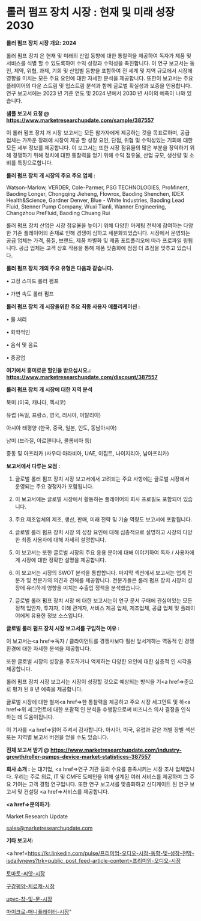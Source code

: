 # 롤러 펌프 장치 시장 : 현재 및 미래 성장 2030

<strong>롤러 펌프 장치 시장 개요: 2024</strong>

롤러 펌프 장치 은 현재 및 미래의 산업 동향에 대한 통찰력을 제공하여 독자가 제품 및 서비스를 식별 할 수 있도록하여 수익 성장과 수익성을 촉진합니다. 이 연구 보고서는 동인, 제약, 위협, 과제, 기회 및 산업별 동향을 포함하여 전 세계 및 지역 규모에서 시장에 영향을 미치는 모든 주요 요인에 대한 자세한 분석을 제공합니다. 또한이 보고서는 주요 플레이어의 다운 스트림 및 업스트림 분석과 함께 글로벌 확실성과 보증을 인용합니다. 연구 보고서에는 2023 년 기준 연도 및 2024 년에서 2030 년 사이의 예측이 나와 있습니다.



<strong>샘플 보고서 요청 @ <a href=https://www.marketresearchupdate.com/sample/387557>https://www.marketresearchupdate.com/sample/387557</a></strong>

이 롤러 펌프 장치 개 시장 보고서는 모든 참가자에게 제공하는 것을 목표로하며, 공급 업체는 가까운 장래에 시장이 제공 할 성장 요인, 단점, 위협 및 수익성있는 기회에 대한 모든 세부 정보를 제공합니다. 이 보고서는 또한 시장 점유율의 많은 부분을 장악하기 위해 경쟁하기 위해 정치에 대한 통찰력을 얻기 위해 수익 점유율, 산업 규모, 생산량 및 소비를 특징으로합니다.



<strong>롤러 펌프 장치 개 시장의 주요 주요 업체 :</strong>

Watson-Marlow, VERDER, Cole-Parmer, PSG TECHNOLOGIES, ProMinent, Baoding Longer, Chongqing Jieheng, Flowrox, Baoding Shenchen, IDEX Health&Science, Gardner Denver, Blue - White Industries, Baoding Lead Fluid, Stenner Pump Company, Wuxi Tianli, Wanner Engineering, Changzhou PreFluid, Baoding Chuang Rui

롤러 펌프 장치 산업은 시장 점유율을 높이기 위해 다양한 마케팅 전략에 참여하는 다양한 기존 플레이어의 존재로 인해 경쟁이 심하고 세분화되었습니다. 시장에서 운영되는 공급 업체는 가격, 품질, 브랜드, 제품 차별화 및 제품 포트폴리오에 따라 프로파일 링됩니다. 공급 업체는 고객 상호 작용을 통해 제품 맞춤화에 점점 더 초점을 맞추고 있습니다.



<strong>롤러 펌프 장치 개의 주요 유형은 다음과 같습니다.</strong>

• 고정 스피드 롤러 펌프

• 가변 속도 롤러 펌프



<strong>롤러 펌프 장치 개 시장을위한 주요 최종 사용자 애플리케이션 :</strong>

• 물 처리

• 화학적인

• 음식 및 음료

• 중공업



<strong>여기에서 흥미로운 할인을 받으십시오.: <a href=https://www.marketresearchupdate.com/discount/387557>https://www.marketresearchupdate.com/discount/387557</a></strong>



<strong>롤러 펌프 장치 개 시장에 대한 지역 분석</strong>

북미 (미국, 캐나다, 멕시코)

유럽 (독일, 프랑스, 영국, 러시아, 이탈리아)

아시아 태평양 (한국, 중국, 일본, 인도, 동남아시아)

남미 (브라질, 아르헨티나, 콜롬비아 등)

중동 및 아프리카 (사우디 아라비아, UAE, 이집트, 나이지리아, 남아프리카)



<strong>보고서에서 다루는 요점 :</strong>

1. 글로벌 롤러 펌프 장치 시장 보고서에서 고려되는 주요 사항에는 글로벌 시장에서 운영되는 주요 경쟁자가 포함됩니다.

2. 이 보고서에는 글로벌 시장에서 활동하는 플레이어의 회사 프로필도 포함되어 있습니다.

3. 주요 제조업체의 제조, 생산, 판매, 미래 전략 및 기술 역량도 보고서에 포함됩니다.

4. 글로벌 롤러 펌프 장치 시장 의 성장 요인에 대해 심층적으로 설명하고 시장의 다양한 최종 사용자에 대해 자세히 설명합니다.

5. 이 보고서는 또한 글로벌 시장의 주요 응용 분야에 대해 이야기하여 독자 / 사용자에게 시장에 대한 정확한 설명을 제공합니다.

6. 이 보고서는 시장의 SWOT 분석을 통합합니다. 마지막 섹션에서 보고서는 업계 전문가 및 전문가의 의견과 견해를 제공합니다. 전문가들은 롤러 펌프 장치 시장의 성장에 유리하게 영향을 미치는 수출입 정책을 분석했습니다.

7. 글로벌 롤러 펌프 장치 시장 에 대한 보고서는이 연구 문서 구매에 관심이있는 모든 정책 입안자, 투자자, 이해 관계자, 서비스 제공 업체, 제조업체, 공급 업체 및 플레이어에게 유용한 정보 소스입니다.



<strong>글로벌 롤러 펌프 장치 시장 보고서를 구입하는 이유 :</strong>

이 보고서는<a href=>독자 / 클</a>라이언트를 경쟁사보다 훨씬 앞서게하는 역동적 인 경쟁 환경에 대한 자세한 분석을 제공합니다.

또한 글로벌 시장의 성장을 주도하거나 억제하는 다양한 요인에 대한 심층적 인 시각을 제공합니다.

롤러 펌프 장치 시장 보고서는 시장이 성장할 것으로 예상되는 방식을 기<a href=>준으로</a> 평가 된 8 년 예측을 제공합니다.

글로벌 시장에 대한 철저<a href=>한 통찰력</a>을 제공하고 주요 시장 세그먼트 및 하<a href=>위 세그</a>먼트에 대한 포괄적 인 분석을 수행함으로써 비즈니스 의사 결정을 인식하는 데 도움이됩니다.

이 기사를 <a href=>읽어 주</a>셔서 감사합니다. 아시아, 미국, 유럽과 같은 개별 장별 섹션 또는 지역별 보고서 버전을 얻을 수도 있습니다.



<strong>전체 보고서 받기 @ <a href=https://www.marketresearchupdate.com/industry-growth/roller-pumps-device-market-statistices-387557>https://www.marketresearchupdate.com/industry-growth/roller-pumps-device-market-statistices-387557</a></strong>



<strong>회사 소개 :</strong>
는 대기업, <a href=>연구 기</a>관 등의 수요를 충족시키는 시장 조사 업체입니다. 우리는 주로 의료, IT 및 CMFE 도메인을 위해 설계된 여러 서비스를 제공하며 그 주요 기여는 고객 경험 연구입니다. 또한 연구 보고서를 맞춤화하고 신디케이트 된 연구 보고서 및 컨설팅 <a href=>서비</a>스를 제공합니다.



<strong><a href=>문의하기:</a></strong>

Market Research Update

sales@marketresearchupdate.com



<strong>기타 보고서:</strong>

<a href=https://kr.linkedin.com/pulse/프리미엄-오디오-시장-동향-및-성장-전망-isdailynews?trk=public_post_feed-article-content>프리미엄-오디오-시장</a>

<a href=https://www.linkedin.com/pulse/토마토-씨앗-시장-세분화-연구-및-목표-고객2029년-consumer-connection-compendium-ana/>토마토-씨앗-시장</a>

<a href=https://www.linkedin.com/pulse/구강궤양-치료제-시장-세분화-연구-및-목표-고객2029년-isdailynews-rmkqc/>구강궤양-치료제-시장</a>

<a href=https://www.linkedin.com/pulse/upvc-창-및-문-시장-세분화-연구-목표-고객2029년-analytics-alchemy-360-analysis-ph9gf/>upvc-창-및-문-시장</a>

<a href=https://www.linkedin.com/pulse/마이크로-매니퓰레이터-시장-동향-및-성장-전망-consumer-connection-chronicles-24--iirgc/>마이크로-매니퓰레이터-시장</a>"
